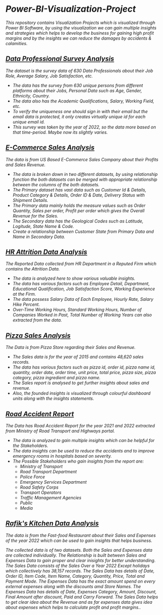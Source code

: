# _Power-BI-Visualization-Project_
_This repository contains Visualization Projects which is visualized through Power BI Software, by using the visualization we can gain multiple insights and strategies which helps to develop the business for gaining high profit margins and by the insights we can reduce the damages by accidents &amp; calamities._
## _[Data Professional Survey Analysis](Data%20Professional%20Survey%20Analysis)_
_The dataset is the survey data of 630 Data Professionals about their Job Role, Average Salary, Job Satisfaction, etc._
  * _The data has the survey from 630 unique persons from different platforms about their Jobs, Personal Data such as Age, Gender, Ethnicity, Country._
  * _The data also has the Academic Qualifications, Salary, Working Field, etc._
  * _To verify the uniqueness one should sign in with their email but the email data is protected, it only creates virtually unique id for each unique email id._
  * _This survey was taken by the year of 2022, so the data more based on that time-period. Maybe now its slightly varies._
## _[E-Commerce Sales Analysis](E-Commerce%20Sales%20Analysis)_
_The data is from US Based E-Commerce Sales Company about their Profits and Sales Revenue._
* _The data is broken down in two different datasets, by using relationship function the both datasets can be merged with appropriate relationship between the columns of the both datasets._
* _The Primary dataset has vast data such as Customer Id & Details, Product Category & Details, Order ID & Date, Delivery Status with Shipment Details._
* _The Primary data mainly holds the measure values such as Order Quantity, Sales per order, Profit per order which gives the Overall Revenue for the Sales._
* _The Secondary data has the Geological Codes such as Latitude, Logitude, State Name & Code._
* _Create a relationship between Customer State from Primary Data and Name in Secondary Data._
## _[HR Attrition Data Analysis](HR%20Attrition%20Data%20Analysis)_
_The Reported Data collected from HR Department in a Reputed Firm which contains the Attrition Data._
* _The data is analyzed here to show various valuable insights._
* _The data has various factors such as Employee Detail, Department, Educational Qualification, Job Satisfaction Score, Working Experience at the Firm._
* _The data possess Salary Data of Each Employee, Hourly Rate, Salary Hike Percent._
* _Over-Time Working Hours, Standard Working Hours, Number of Companies Worked in Past, Total Number of Working Years can also extracted from the data._
## _[Pizza Sales Analysis](Pizza%20Sales%20Analysis)_
_The Data is from Pizza Store regarding their Sales and Revenue._
* _The Sales data is for the year of 2015 and contains 48,620 sales records._
* _The data has various factors such as pizza id, order id, pizza name id, quantity, order date, order time, unit price, total price, pizza size, pizza category, pizza ingredient and pizza name._
* _The Sales report is analysed to get further insights about sales and revenue._
* _Also, the founded insights is visualized through colourful dashboard units along with the insights statements._
## _[Road Accident Report](Road%20Accident%20Report)_
_The Data has Road Accident Report for the year 2021 and 2022 extracted from Ministry of Road Transport and Highways portal._
* _The data is analyzed to gain multiple insights which can be helpful for the Stakeholders._
* _The data insights can be used to reduce the accidents and to improve emergency rooms in hospitals based on severity._
* _The Possible Stakeholders who gain insights from the report are:_
   - _Ministry of Transport_
   - _Road Transport Department_
   - _Police Force_
   - _Emergency Services Department_
   - _Road Safety Corps_
   - _Transport Operators_
   - _Traffic Management Agencies_
   - _Public_
   - _Media_
## _[Rafik's Kitchen Data Analysis](https://github.com/bala-1409/Rafik-s-Kitchen-Data-Analysis/blob/main/Analysis%20Report/Readme.md)_
_The data is from the Fast-food Restaurant about their Sales and Expenses of the year 2022 which can be used to gain insights that helps business._

_The collected data is of two datasets. Both the Sales and Expenses data are collected individually._
_The Relationship is built between Sales and Expenses Data to gain proper and clear inisights for better understanding._
_The Sales Data consists of the Sales Over a Year 2022 Except holidays which collectively has 38,157 records._
_The Sales Data has details of Date, Order ID, Item Code, Item Name, Category, Quantity, Price, Total and Payment Mode._
_The Expenses Data has the exact amount spend on every external expenses along with the discounts amd Store Names._
_The Expenses Data has details of Date, Expenses Category, Amount, Discount, Final Amount after discount, Paid and Carry Forward._
_The Sales Data helps to get clear idea about the Revenue and as far expenses data gives idea about expenses which helps to calculate profit and profit margins.._
